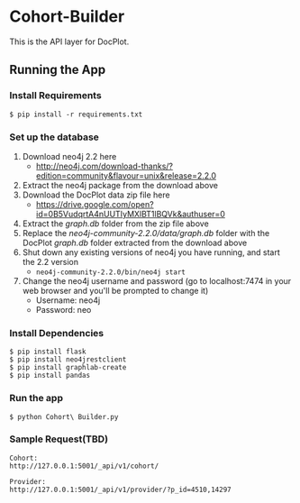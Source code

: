 # Cohort-Builder

This is the API layer for DocPlot.

## Running the App

### Install Requirements

```
$ pip install -r requirements.txt
```

### Set up the database

1. Download neo4j 2.2 here
    * http://neo4j.com/download-thanks/?edition=community&flavour=unix&release=2.2.0
2. Extract the neo4j package from the download above
3. Download the DocPlot data zip file here
    * https://drive.google.com/open?id=0B5VudqrtA4nUUTIyMXlBT1lBQVk&authuser=0
4. Extract the _graph.db_ folder from the zip file above
5. Replace the _neo4j-community-2.2.0/data/graph.db_ folder with the DocPlot _graph.db_ folder extracted from the download above
6. Shut down any existing versions of neo4j you have running, and start the 2.2 version 
    * ```neo4j-community-2.2.0/bin/neo4j start ```
7. Change the neo4j username and password (go to localhost:7474 in your web browser and you'll be prompted to change it)
    * Username: neo4j
    * Password: neo

### Install Dependencies

```
$ pip install flask
$ pip install neo4jrestclient
$ pip install graphlab-create
$ pip install pandas
```

### Run the app

```
$ python Cohort\ Builder.py
```

### Sample Request(TBD) 

```
Cohort:
http://127.0.0.1:5001/_api/v1/cohort/

Provider:
http://127.0.0.1:5001/_api/v1/provider/?p_id=4510,14297
```